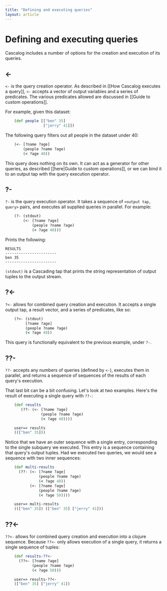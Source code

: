 ```yaml
---
title: "Defining and executing queries"
layout: article
---
```


# Defining and executing queries

Cascalog includes a number of options for the creation and execution of its queries.

## <- ##

`<-` is the query creation operator. As described in [[How Cascalog executes a query]], `<-` accepts a vector of output variables and a series of predicates. The various predicates allowed are discussed in [[Guide to custom operations]].

For example, given this dataset:

```clojure
    (def people [["ben" 35]
                 ["jerry" 41]])
```

The following query filters out all people in the dataset under 40:

```clojure
    (<- [?name ?age]
        (people ?name ?age)
        (< ?age 40))
```

This query does nothing on its own. It can act as a generator for other queries, as described [[here|Guide to custom operations]], or we can bind it to an output tap with the query execution operator.

## ?- ##

`?-` is the query execution operator. It takes a sequence of `<output tap, query>` pairs, and executes all supplied queries in parallel. For example:

```clojure
    (?- (stdout)
        (<- [?name ?age]
            (people ?name ?age)
            (< ?age 40)))
```

Prints the following:

    RESULTS
    -----------------------
    ben 35
    -----------------------

`(stdout)` is a Cascading tap that prints the string representation of output tuples to the output stream.

## ?<- ##

 `?<-` allows for combined query creation and execution. It accepts a single output tap, a result vector, and a series of predicates, like so:

```clojure
    (?<- (stdout)
         [?name ?age]
         (people ?name ?age)
         (< ?age 40))
```

This query is functionally equivalent to the previous example, under `?-`.

## ??- ##

`??-` accepts any numbers of queries (defined by `<-`), executes them in parallel, and returns a sequence of sequences of the results of each query's execution.

That last bit can be a bit confusing. Let's look at two examples. Here's the result of executing a single query with `??-`:

```clojure
    (def results
       (??- (<- [?name ?age]
                (people ?name ?age)
                (< ?age 40))))

    user=> results
    ((["ben" 35]))
```

Notice that we have an outer sequence with a single entry, corresponding to the single subquery we executed. This entry is a sequence containing that query's output tuples. Had we executed two queries, we would see a sequence with two inner sequences: 

```clojure
    (def multi-results
      (??- (<- [?name ?age]
               (people ?name ?age)
               (< ?age 40))
           (<- [?name ?age]
               (people ?name ?age)
               (< ?age 50))))

    user=> multi-results
    ((["ben" 35]) (["ben" 35] ["jerry" 41]))
```

## ??<- ##

`??<-` allows for combined query creation and execution into a clojure sequence. Because `??<-` only allows execution of a single query, it returns a single sequence of tuples:

```clojure
    (def results-??<-
      (??<- [?name ?age]
            (people ?name ?age)
            (< ?age 50)))

    user=> results-??<-
    (["ben" 35] ["jerry" 41])
```